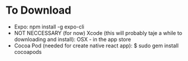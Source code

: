# To Download

- Expo: npm install -g expo-cli
- NOT NECCESSARY (for now) Xcode (this will probably taje a while to downloading and install): OSX - in the app store
- Cocoa Pod (needed for create native react app): \$ sudo gem install cocoapods
